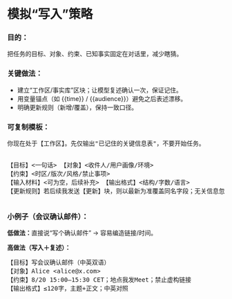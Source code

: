 ---
---

# 模拟“写入”策略

<div class="space-y-4">
  <div>
    <h3 class="font-semibold">目的：</h3>
    <p>把任务的目标、对象、约束、已知事实固定在对话里，减少瞎猜。</p>
  </div>
  <div>
    <h3 class="font-semibold">关键做法：</h3>
    <ul class="list-disc list-inside">
      <li>建立“工作区/事实库”区块；让模型复述确认一次，保证记住。</li>
      <li>用变量锚点（如 {{time}} / {{audience}}）避免之后表述漂移。</li>
      <li>明确更新规则（新增/覆盖），保持一致口径。</li>
    </ul>
  </div>
  <div>
    <h3 class="font-semibold">可复制模板：</h3>
    <div class="bg-gray-100 p-4 rounded">
      <pre>你现在处于【工作区】。先仅输出"已记住的关键信息表"，不要开始任务。

【目标】&lt;一句话&gt;
【对象】&lt;收件人/用户画像/环境&gt;
【约束】&lt;时区/版次/风格/禁止事项&gt;
【输入材料】&lt;可为空，后续补充&gt;
【输出格式】&lt;结构/字数/语言&gt;
【更新规则】若后续我发送【更新】块，则以最新为准覆盖同名字段；无关信息忽略。</pre>
    </div>
  </div>
  <div>
    <h3 class="font-semibold">小例子（会议确认邮件）：</h3>
    <p><strong>低做法：</strong>直接说“写个确认邮件” → 容易编造链接/时间。</p>
    <p><strong>高做法（写入＋复述）：</strong></p>
    <div class="bg-gray-100 p-4 rounded">
      <pre>【目标】写会议确认邮件（中英双语）
【对象】Alice &lt;alice@x.com&gt;
【约束】8/20 15:00–15:30 CET；地点我发Meet；禁止虚构链接
【输出格式】≤120字，主题+正文；中英对照</pre>
    </div>
  </div>
</div>

